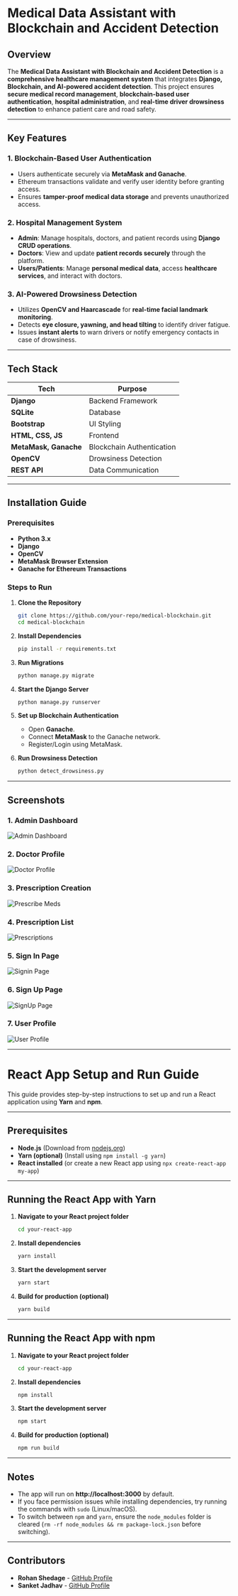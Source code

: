 # Medical Data Assistant with Blockchain and Accident Detection  

## Overview  
The **Medical Data Assistant with Blockchain and Accident Detection** is a **comprehensive healthcare management system** that integrates **Django, Blockchain, and AI-powered accident detection**. This project ensures **secure medical record management**, **blockchain-based user authentication**, **hospital administration**, and **real-time driver drowsiness detection** to enhance patient care and road safety.  

---

## Key Features  

### 1. Blockchain-Based User Authentication  
- Users authenticate securely via **MetaMask and Ganache**.  
- Ethereum transactions validate and verify user identity before granting access.  
- Ensures **tamper-proof medical data storage** and prevents unauthorized access.  

### 2. Hospital Management System  
- **Admin**: Manage hospitals, doctors, and patient records using **Django CRUD operations**.  
- **Doctors**: View and update **patient records securely** through the platform.  
- **Users/Patients**: Manage **personal medical data**, access **healthcare services**, and interact with doctors.  

### 3. AI-Powered Drowsiness Detection  
- Utilizes **OpenCV and Haarcascade** for **real-time facial landmark monitoring**.  
- Detects **eye closure, yawning, and head tilting** to identify driver fatigue.  
- Issues **instant alerts** to warn drivers or notify emergency contacts in case of drowsiness.  

---

## Tech Stack  

| Tech | Purpose |
|------|---------|
| **Django** | Backend Framework |
| **SQLite** | Database |
| **Bootstrap** | UI Styling |
| **HTML, CSS, JS** | Frontend |
| **MetaMask, Ganache** | Blockchain Authentication |
| **OpenCV** | Drowsiness Detection |
| **REST API** | Data Communication |

---

## Installation Guide  

### Prerequisites  
- **Python 3.x**  
- **Django**  
- **OpenCV**  
- **MetaMask Browser Extension**  
- **Ganache for Ethereum Transactions**  

### Steps to Run  

1. **Clone the Repository**  

   ```sh
   git clone https://github.com/your-repo/medical-blockchain.git
   cd medical-blockchain
   ```

2. **Install Dependencies**  

   ```sh
   pip install -r requirements.txt
   ```

3. **Run Migrations**  

   ```sh
   python manage.py migrate
   ```

4. **Start the Django Server**  

   ```sh
   python manage.py runserver
   ```

5. **Set up Blockchain Authentication**  
   - Open **Ganache**.  
   - Connect **MetaMask** to the Ganache network.  
   - Register/Login using MetaMask.  

6. **Run Drowsiness Detection**  

   ```sh
   python detect_drowsiness.py
   ```

---

## Screenshots  

### 1. Admin Dashboard  
![Admin Dashboard](screenshots/Admin.jpg)  

### 2. Doctor Profile  
![Doctor Profile](screenshots/DoctorProfile.jpg)  

### 3. Prescription Creation  
![Prescribe Meds](screenshots/PrescribeMeds.jpg)  

### 4. Prescription List  
![Prescriptions](screenshots/prescriptions.jpg)  

### 5. Sign In Page  
![Signin Page](screenshots/Signin.jpg)  

### 6. Sign Up Page  
![SignUp Page](screenshots/signUp.jpg)  

### 7. User Profile  
![User Profile](screenshots/UserProfile.jpg)  

---

# React App Setup and Run Guide  

This guide provides step-by-step instructions to set up and run a React application using **Yarn** and **npm**.  

---

## Prerequisites  
- **Node.js** (Download from [nodejs.org](https://nodejs.org/))  
- **Yarn (optional)** (Install using `npm install -g yarn`)  
- **React installed** (or create a new React app using `npx create-react-app my-app`)  

---

## Running the React App with Yarn  

1. **Navigate to your React project folder**  

   ```sh
   cd your-react-app
   ```

2. **Install dependencies**  

   ```sh
   yarn install
   ```

3. **Start the development server**  

   ```sh
   yarn start
   ```

4. **Build for production (optional)**  

   ```sh
   yarn build
   ```

---

## Running the React App with npm  

1. **Navigate to your React project folder**  

   ```sh
   cd your-react-app
   ```

2. **Install dependencies**  

   ```sh
   npm install
   ```

3. **Start the development server**  

   ```sh
   npm start
   ```

4. **Build for production (optional)**  

   ```sh
   npm run build
   ```

---

## Notes  
- The app will run on **http://localhost:3000** by default.  
- If you face permission issues while installing dependencies, try running the commands with `sudo` (Linux/macOS).  
- To switch between `npm` and `yarn`, ensure the `node_modules` folder is cleared (`rm -rf node_modules && rm package-lock.json` before switching).  

---

## Contributors  
- **Rohan Shedage** - [GitHub Profile](https://github.com/Rohan-Shedage)  
- **Sanket Jadhav** - [GitHub Profile](https://github.com/sanket2401)  


